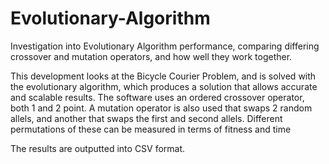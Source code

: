 # Evolutionary-Algorithm

Investigation into Evolutionary Algorithm performance, comparing differing crossover and mutation operators, and how well they work together.

This development looks at the Bicycle Courier Problem, and is solved with the evolutionary algorithm, which produces a solution that allows accurate and scalable results. 
The software uses an ordered crossover operator, both 1 and 2 point.
A mutation operator is also used that swaps 2 random allels, and another that swaps the first and second allels. Different permutations of these can be measured in terms of fitness and time

The results are outputted into CSV format.

